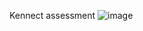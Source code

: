 Kennect assessment
![image](https://user-images.githubusercontent.com/97964491/204867928-2bf24c59-eb73-4ece-a01a-5503f91ffa92.png)
